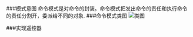 ###模式意图
命令模式是对命令的封装。命令模式把发出命令的责任和执行命令的责任分割开，委派给不同的对象.
###命令模式类图
![类图](http://7xpxnz.com1.z0.glb.clouddn.com/%E8%AE%BE%E8%AE%A1%E6%A8%A1%E5%BC%8F%EF%BC%8D%E5%91%BD%E4%BB%A4%E6%A8%A1%E5%BC%8F.png)

###实现遥控器